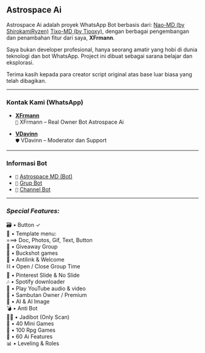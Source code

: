 ## Astrospace Ai

Astrospace Ai adalah proyek WhatsApp Bot berbasis dari:
[Nao-MD (by ShirokamiRyzen)](https://github.com/ShirokamiRyzen/Nao-MD)
[Tixo-MD (by Tiooxy)](https://github.com/Tiooxy/Tixo-md), dengan berbagai pengembangan dan penambahan fitur dari saya, **XFrmann**.

Saya bukan developer profesional, hanya seorang amatir yang hobi di dunia teknologi dan bot WhatsApp. Project ini dibuat sebagai sarana belajar dan eksplorasi.

Terima kasih kepada para creator script original atas base luar biasa yang telah dibagikan.

---

### Kontak Kami (WhatsApp)

- **[XFrmann](https://wa.me/19419318284)**  
  `🧠` XFrmann – Real Owner Bot Astrospace Ai

- **[VDavinn](https://wa.me/639483849927)**  
  `🛡️` VDavinn – Moderator dan Support

---

### Informasi Bot

- `🤖` [Astrospace MD (Bot)](https://wa.me/62857059457516)  
- `💬` [Grup Bot](https://whatsapp.com/channel/0029VaVguZr5q08f0z5C8g1u)  
- `📢` [Channel Bot](https://whatsapp.com/channel/0029VaVguZr5q08f0z5C8g1u)

---

### *Special Features:*

🗃️ • Button ✓  
🧧 • Template menu:  
===> Doc, Photos, Gif, Text, Button  
🎉 • Giveaway Group  
🔫 • Buckshot games  
🧰 • Antilink & Welcome  
⛓️ • Open / Close Group Time  
📮 • Pinterest Slide & No Slide  
🎶 • Spotify downloader  
💮 • Play YouTube audio & video  
📡 • Sambutan Owner / Premium  
🤖 • AI & AI Image  
💣 • Anti Bot  
⛓‍💥 • Jadibot (Only Scan)  
🧮 • 40 Mini Games  
🎋 • 100 Rpg Games  
🪸 • 60 Ai Features  
📊 • Leveling & Roles 
